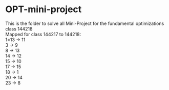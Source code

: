 # OPT-mini-project

This is the folder to solve all Mini-Project for the fundamental optimizations class 144218 <br>
Mapped for class 144217 to 144218:
  <br>
  1=13 -> 11
  <br>
  3 -> 9
  <br>
  8 -> 13
  <br>
  14 -> 12
  <br>
  15 -> 10
  <br>
  17 -> 15
  <br>
  18 -> 1
  <br>
  20 -> 14
  <br>
  23 -> 8
